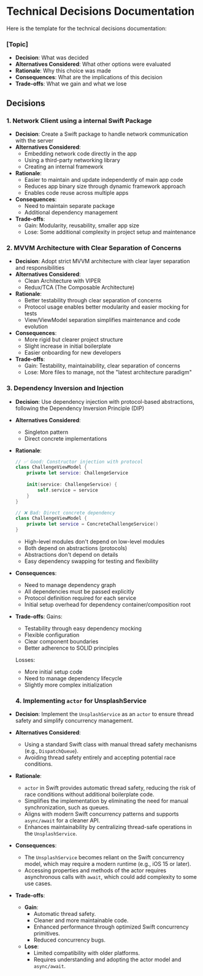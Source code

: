 # Technical Decisions Documentation

Here is the template for the technical decisions documentation:
### [Topic]
- **Decision**: What was decided
- **Alternatives Considered**: What other options were evaluated
- **Rationale**: Why this choice was made
- **Consequences**: What are the implications of this decision
- **Trade-offs**: What we gain and what we lose

## Decisions

### 1. Network Client using a internal Swift Package

- **Decision**: Create a Swift package to handle network communication with the server
- **Alternatives Considered**: 
  - Embedding network code directly in the app
  - Using a third-party networking library
  - Creating an internal framework
- **Rationale**: 
  - Easier to maintain and update independently of main app code
  - Reduces app binary size through dynamic framework approach
  - Enables code reuse across multiple apps
- **Consequences**:
  - Need to maintain separate package
  - Additional dependency management
- **Trade-offs**:
  - Gain: Modularity, reusability, smaller app size
  - Lose: Some additional complexity in project setup and maintenance

### 2. MVVM Architecture with Clear Separation of Concerns

- **Decision**: Adopt strict MVVM architecture with clear layer separation and responsibilities
- **Alternatives Considered**: 
  - Clean Architecture with VIPER
  - Redux/TCA (The Composable Architecture)
- **Rationale**: 
  - Better testability through clear separation of concerns
  - Protocol usage enables better modularity and easier mocking for tests
  - View/ViewModel separation simplifies maintenance and code evolution
- **Consequences**:
  - More rigid but clearer project structure
  - Slight increase in initial boilerplate
  - Easier onboarding for new developers
- **Trade-offs**:
  - Gain: Testability, maintainability, clear separation of concerns
  - Lose: More files to manage, not the "latest architecture paradigm"

### 3. Dependency Inversion and Injection
- **Decision**: Use dependency injection with protocol-based abstractions, following the Dependency Inversion Principle (DIP)

- **Alternatives Considered**:
  - Singleton pattern
  - Direct concrete implementations

- **Rationale**:
  ```swift
  // ✅ Good: Constructor injection with protocol
  class ChallengeViewModel {
      private let service: ChallengeService
      
      init(service: ChallengeService) {
          self.service = service
      }
  }
  
  // ❌ Bad: Direct concrete dependency
  class ChallengeViewModel {
      private let service = ConcreteChallengeService()
  }
  ```
  - High-level modules don't depend on low-level modules
  - Both depend on abstractions (protocols)
  - Abstractions don't depend on details
  - Easy dependency swapping for testing and flexibility

- **Consequences**:
  - Need to manage dependency graph
  - All dependencies must be passed explicitly
  - Protocol definition required for each service
  - Initial setup overhead for dependency container/composition root

- **Trade-offs**:
  Gains:
  - Testability through easy dependency mocking
  - Flexible configuration
  - Clear component boundaries
  - Better adherence to SOLID principles
  
  Losses:
  - More initial setup code
  - Need to manage dependency lifecycle
  - Slightly more complex initialization

  ### 4. Implementing `actor` for UnsplashService

- **Decision**: Implement the `UnsplashService` as an `actor` to ensure thread safety and simplify concurrency management.
- **Alternatives Considered**:
  - Using a standard Swift class with manual thread safety mechanisms (e.g., `DispatchQueue`).
  - Avoiding thread safety entirely and accepting potential race conditions.
- **Rationale**:
  - `actor` in Swift provides automatic thread safety, reducing the risk of race conditions without additional boilerplate code.
  - Simplifies the implementation by eliminating the need for manual synchronization, such as queues.
  - Aligns with modern Swift concurrency patterns and supports `async/await` for a cleaner API.
  - Enhances maintainability by centralizing thread-safe operations in the `UnsplashService`.
- **Consequences**:
  - The `UnsplashService` becomes reliant on the Swift concurrency model, which may require a modern runtime (e.g., iOS 15 or later).
  - Accessing properties and methods of the actor requires asynchronous calls with `await`, which could add complexity to some use cases.
- **Trade-offs**:
  - **Gain**: 
    - Automatic thread safety.
    - Cleaner and more maintainable code.
    - Enhanced performance through optimized Swift concurrency primitives.
    - Reduced concurrency bugs.
  - **Lose**: 
    - Limited compatibility with older platforms.
    - Requires understanding and adopting the actor model and `async/await`.
